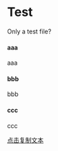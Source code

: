 # Test

Only a test file?

<!-- tabs:start -->

#### **aaa**

aaa

#### **bbb**

bbb

#### **ccc**

ccc

<!-- tabs:end -->

<div id="targetDiv"><a href="javascript:copyn('要复制的文本', 'targetDiv', '复制成功！', 514)">点击复制文本</a></div>